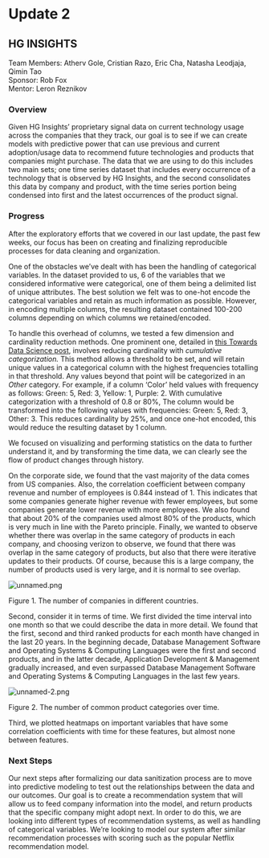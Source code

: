 # Update 2

##                                             HG INSIGHTS

Team Members: Atherv Gole, Cristian Razo, Eric Cha, Natasha Leodjaja, Qimin Tao <br>
Sponsor: Rob Fox <br>
Mentor: Leron Reznikov <br>

### Overview
Given HG Insights’ proprietary signal data on current technology usage across the companies that they track, our goal is to see if we can create models with predictive power that can use previous and current adoption/usage data to recommend future technologies and products that companies might purchase. The data that we are using to do this includes two main sets; one time series dataset that includes every occurrence of a technology that is observed by HG Insights, and the second consolidates this data by company and product, with the time series portion being condensed into first and the latest occurrences of the product signal.


### Progress
After the exploratory efforts that we covered in our last update, the past few weeks, our focus has been on creating and finalizing reproducible processes for data cleaning and organization. 

One of the obstacles we’ve dealt with has been the handling of categorical variables. In the dataset provided to us, 6 of the variables that we considered informative were categorical, one of them being a delimited list of unique attributes. The best solution we felt was to one-hot encode the categorical variables and retain as much information as possible. However, in encoding multiple columns, the resulting dataset contained 100-200 columns depending on which columns we retained/encoded. 

To handle this overhead of columns, we tested a few dimension and cardinality reduction methods. One prominent one, detailed in [this Towards Data Science post](https://towardsdatascience.com/dealing-with-features-that-have-high-cardinality-1c9212d7ff1b#:~:text=A%20categorical%20feature%20is%20said,absence), involves reducing cardinality with *cumulative categorization.* This method allows a threshold to be set, and will retain unique values in a categorical column with the highest frequencies totalling in that threshold. Any values beyond that point will be categorized in an *Other* category. For example, if a column ‘Color’ held values with frequency as follows: Green: 5, Red: 3, Yellow: 1, Purple: 2. With cumulative categorization with a threshold of 0.8 or 80%, The column would be transformed into the following values with frequencies: Green: 5, Red: 3, Other: 3. This reduces cardinality by 25%, and once one-hot encoded, this would reduce the resulting dataset by 1 column. 


We focused on visualizing and performing statistics on the data to further understand it, and by transforming the time data, we can clearly see the flow of product changes through history.

On the corporate side, we found that the vast majority of the data comes from US companies. Also, the correlation coefficient between company revenue and number of employees is 0.844 instead of 1. This indicates that some companies generate higher revenue with fewer employees, but some companies generate lower revenue with more employees. We also found that about 20% of the companies used almost 80% of the products, which is very much in line with the Pareto principle. Finally, we wanted to observe whether there was overlap in the same category of products in each company, and choosing verizon to observe, we found that there was overlap in the same category of products, but also that there were iterative updates to their products. Of course, because this is a large company, the number of products used is very large, and it is normal to see overlap.


![unnamed.png](attachment:unnamed.png)

Figure 1. The number of companies in different countries.


Second, consider it in terms of time. We first divided the time interval into one month so that we could describe the data in more detail. We found that the first, second and third ranked products for each month have changed in the last 20 years. In the beginning decade, Database Management Software and Operating Systems & Computing Languages were the first and second products, and in the latter decade, Application Development & Management gradually increased, and even surpassed Database Management Software and Operating Systems & Computing Languages in the last few years.


![unnamed-2.png](attachment:unnamed-2.png)

Figure 2. The number of common product categories over time.


Third, we plotted heatmaps on important variables that have some correlation coefficients with time for these features, but almost none between features.


### Next Steps
Our next steps after formalizing our data sanitization process are to move into predictive modeling to test out the relationships between the data and our outcomes. Our goal is to create a recommendation system that will allow us to feed company information into the model, and return products that the specific company might adopt next. In order to do this, we are looking into different types of recommendation systems, as well as handling of categorical variables. We’re looking to model our system after similar recommendation processes with scoring such as the popular Netflix recommendation model.



```python

```
